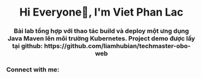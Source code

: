 <h1 align="center">Hi Everyone👋, I'm Viet Phan Lac</h1>
<h3 align="center">Bài lab tổng hợp với thao tác build và deploy một ưng dụng Java Maven lên môi trường Kubernetes. Project demo được lấy tại github: https://github.com/liamhubian/techmaster-obo-web</h3>

<h3 align="left">Connect with me:</h3>
<p align="left">
</p>
